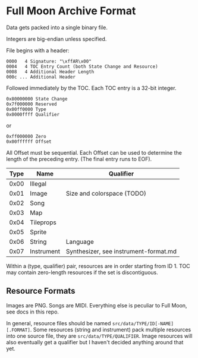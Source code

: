 # Full Moon Archive Format

Data gets packed into a single binary file.

Integers are big-endian unless specified.

File begins with a header:
```
0000   4 Signature: "\xffAR\x00"
0004   4 TOC Entry Count (both State Change and Resource)
0008   4 Additional Header Length
000c ... Additional Header
```

Followed immediately by the TOC.
Each TOC entry is a 32-bit integer.

```
0x80000000 State Change
0x7f000000 Reserved
0x00ff0000 Type
0x0000ffff Qualifier
```

or

```
0xff000000 Zero
0x00ffffff Offset
```

All Offset must be sequential.
Each Offset can be used to determine the length of the preceding entry.
(The final entry runs to EOF).

| Type | Name       | Qualifier |
|------|------------|-----------|
| 0x00 | Illegal    | |
| 0x01 | Image      | Size and colorspace (TODO) |
| 0x02 | Song       | |
| 0x03 | Map        | |
| 0x04 | Tileprops  | |
| 0x05 | Sprite     | |
| 0x06 | String     | Language |
| 0x07 | Instrument | Synthesizer, see instrument-format.md |

Within a (type, qualifier) pair, resources are in order starting from ID 1.
TOC may contain zero-length resources if the set is discontiguous.

## Resource Formats

Images are PNG.
Songs are MIDI.
Everything else is peculiar to Full Moon, see docs in this repo.

In general, resource files should be named `src/data/TYPE/ID[-NAME][.FORMAT]`.
Some resources (string and instrument) pack multiple resources into one source file, they are `src/data/TYPE/QUALIFIER`.
Image resources will also eventually get a qualifier but I haven't decided anything around that yet.

